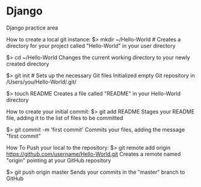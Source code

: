 Django
======

Django practice area

How to create a local git instance:
$> mkdir ~/Hello-World #
Creates a directory for your project called "Hello-World" in your user directory

$> cd ~/Hello-World
Changes the current working directory to your newly created directory

$> git init #
Sets up the necessary Git files
Initialized empty Git repository in /Users/you/Hello-World/.git/

$> touch README
Creates a file called "README" in your Hello-World directory

How to create your initial commit:
$> git add README
Stages your README file, adding it to the list of files to be committed

$> git commit -m 'first commit'
Commits your files, adding the message "first commit"

How To Push your local to the repository:
$> git remote add origin https://github.com/username/Hello-World.git
Creates a remote named "origin" pointing at your GitHub repository

$> git push origin master
Sends your commits in the "master" branch to GitHub
